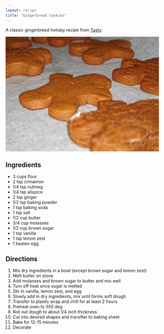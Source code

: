 ```yaml
---
layout: recipe
title: "Gingerbread Cookies"
---
```


A classic gingerbread holiday recipe from [Tasty](https://www.youtube.com/watch?v=t5REhShQVt0&t=39s).

![Gingerbread Cookies](/assets/images/posts/gingerbread-cookies.jpg)

## Ingredients

- 3 cups flour
- 2 tsp cinnamon
- 1/4 tsp nutmeg
- 1/4 tsp allspice
- 2 tsp ginger
- 1/2 tsp baking powder
- 1 tsp baking soda
- 1 tsp salt
- 1/2 cup butter
- 3/4 cup molasses
- 1/2 cup brown sugar
- 1 tsp vanilla
- 1 tsp lemon zest
- 1 beaten egg

## Directions

1. Mix dry ingredients in a bowl (except brown sugar and lemon zest)
2. Melt butter on stove
3. Add molasses and brown sugar to butter and mix well
4. Turn off heat once sugar is melted
5. Stir in vanilla, lemon zest, and egg
6. Slowly add in dry ingredients, mix until forms soft dough
7. Transfer to plastic wrap and chill for at least 2 hours
8. Preheat oven to 350 deg
9. Roll out dough to about 1/4 inch thickness
10. Cut into desired shapes and transfter to baking sheet
11. Bake for 12-15 minutes
12. Decorate
